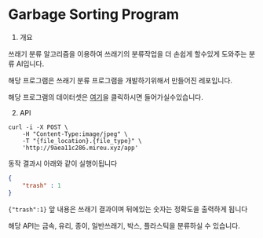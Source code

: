 # Garbage Sorting Program


1. 개요

쓰래기 분류 알고리즘을 이용하여 쓰래기의 분류작업을 더 손쉽게 할수있게 도와주는 분류 AI입니다.

해당 프로그램은 쓰래기 분류 프로그램을 개발하기위해서 만들어진 레포입니다.

해당 프로그램의 데이터셋은 [여기](https://www.kaggle.com/asdasdasasdas/garbage-classification)을 클릭하시면 들어가실수있습니다.


2. API 

```shell
curl -i -X POST \
    -H "Content-Type:image/jpeg" \
    -T "{file_location}.{file_type}" \
    'http://9aea11c286.mireu.xyz/app'
```

동작 결과시 아래와 같이 실행이됩니다

```json
{
	"trash" : 1
}
```

 

`{"trash":1}` 앞 내용은 쓰래기 결과이며 뒤에있는 숫자는 정확도을 출력하게 됩니다

해당 API는 금속, 유리, 종이, 일반쓰래기, 박스, 플라스틱을 분류하실 수 있습니다.